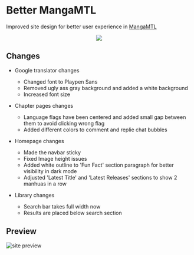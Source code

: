 # Better MangaMTL
Improved site design for better user experience in [MangaMTL](https://mangamtl.com/)

<p align="center">
  <a href="https://userstyles.world/style/12688/mangamtl-custom-text"><img src="https://img.shields.io/badge/Install%20it!-152030?style=for-the-badge&logo=stylus&logoColor=white"></a>
</p>

## Changes
- Google translator changes
  - Changed font to Playpen Sans
  - Removed ugly ass gray background and added a white background
  - Increased font size

- Chapter pages changes
  - Language flags have been centered and added small gap between them to avoid clicking wrong flag 
  - Added different colors to comment and replie chat bubbles

- Homepage changes
  - Made the navbar sticky
  - Fixed Image height issues
  - Added white outline to 'Fun Fact' section paragraph for better visibility in dark mode
  - Adjusted 'Latest Title' and 'Latest Releases' sections to show 2 manhuas in a row

- Library changes
  - Search bar takes full width now
  - Results are placed below search section

## Preview
![site preview](https://github.com/Itz-fork/MangaMTL-Userstyle/assets/77770753/3e5ab111-3e9d-41b6-af99-27de91250721)
